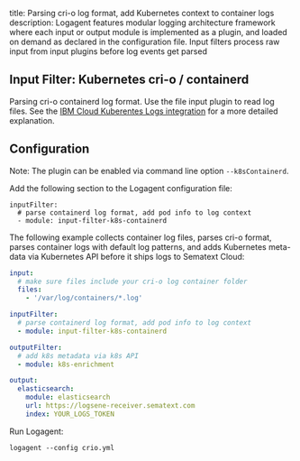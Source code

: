 title: Parsing cri-o log format, add Kubernetes context to container logs 
description: Logagent features modular logging architecture framework where each input or output module is implemented as a plugin, and loaded on demand as declared in the configuration file. Input filters process raw input from input plugins before log events get parsed 

## Input Filter: Kubernetes cri-o / containerd  

Parsing cri-o containerd log format. Use the file input plugin to read log files. See the [IBM Cloud Kuberentes Logs integration](/docs/integration/ibm-cloud-kubernetes-logs/) for a more detailed explanation.

## Configuration 

Note: The plugin can be enabled via command line option `--k8sContainerd`.

Add the following section to the Logagent configuration file:  

```
inputFilter:
  # parse containerd log format, add pod info to log context 
  - module: input-filter-k8s-containerd
```

The following example collects container log files, parses cri-o format, parses container logs with default log patterns, and adds Kubernetes meta-data via Kubernetes API before it ships logs to Sematext Cloud: 

```yaml
input: 
  # make sure files include your cri-o log container folder 
  files:
    - '/var/log/containers/*.log'

inputFilter:
  # parse containerd log format, add pod info to log context 
  - module: input-filter-k8s-containerd

outputFilter:
  # add k8s metadata via k8s API 
  - module: k8s-enrichment 

output:
  elasticsearch:
    module: elasticsearch
    url: https://logsene-receiver.sematext.com
    index: YOUR_LOGS_TOKEN

```


Run Logagent: 
```
logagent --config crio.yml 
```
